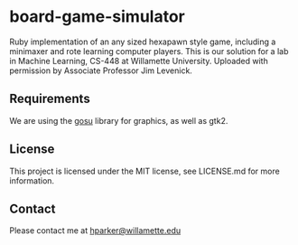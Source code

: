 board-game-simulator
===================

Ruby implementation of an any sized hexapawn style game, including a minimaxer and rote learning computer players.  This is our solution for a lab in Machine Learning, CS-448 at Willamette University.  Uploaded with permission by Associate Professor Jim Levenick.

Requirements
------------

We are using the [gosu](http://www.libgosu.org/) library for graphics, as well as gtk2.

License
-------

This project is licensed under the MIT license, see LICENSE.md for more information.


Contact
-------

Please contact me at hparker@willamette.edu
